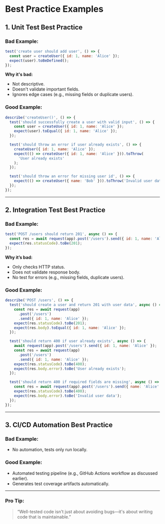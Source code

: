 # Best Practice Examples

## 1. Unit Test Best Practice

### Bad Example:

```javascript
test('create user should add user', () => {
  const user = createUser({ id: 1, name: 'Alice' });
  expect(user).toBeDefined();
});
```

**Why it's bad:**

- Not descriptive.
- Doesn't validate important fields.
- Ignores edge cases (e.g., missing fields or duplicate users).

### Good Example:

```javascript
describe('createUser()', () => {
  test('should successfully create a user with valid input', () => {
    const user = createUser({ id: 1, name: 'Alice' });
    expect(user).toEqual({ id: 1, name: 'Alice' });
  });

  test('should throw an error if user already exists', () => {
    createUser({ id: 1, name: 'Alice' });
    expect(() => createUser({ id: 1, name: 'Alice' })).toThrow(
      'User already exists'
    );
  });

  test('should throw an error for missing user id', () => {
    expect(() => createUser({ name: 'Bob' })).toThrow('Invalid user data');
  });
});
```

---

## 2. Integration Test Best Practice

### Bad Example:

```javascript
test('POST /users should return 201', async () => {
  const res = await request(app).post('/users').send({ id: 1, name: 'Alice' });
  expect(res.statusCode).toBe(201);
});
```

**Why it’s bad:**

- Only checks HTTP status.
- Does not validate response body.
- No test for errors (e.g., missing fields, duplicate users).

### Good Example:

```javascript
describe('POST /users', () => {
  test('should create a user and return 201 with user data', async () => {
    const res = await request(app)
      .post('/users')
      .send({ id: 1, name: 'Alice' });
    expect(res.statusCode).toBe(201);
    expect(res.body).toEqual({ id: 1, name: 'Alice' });
  });

  test('should return 400 if user already exists', async () => {
    await request(app).post('/users').send({ id: 1, name: 'Alice' });
    const res = await request(app)
      .post('/users')
      .send({ id: 1, name: 'Alice' });
    expect(res.statusCode).toBe(400);
    expect(res.body.error).toBe('User already exists');
  });

  test('should return 400 if required fields are missing', async () => {
    const res = await request(app).post('/users').send({ name: 'Alice' }); // Missing ID
    expect(res.statusCode).toBe(400);
    expect(res.body.error).toBe('Invalid user data');
  });
});
```

---

## 3. CI/CD Automation Best Practice

### Bad Example:

- No automation, tests only run locally.

### Good Example:

- Automated testing pipeline (e.g., GitHub Actions workflow as discussed earlier).
- Generates test coverage artifacts automatically.

---

### Pro Tip:

> “Well-tested code isn't just about avoiding bugs—it's about writing code that is maintainable.”
